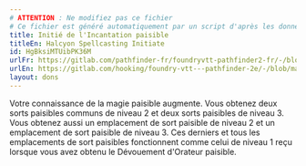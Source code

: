 ```yaml
---
# ATTENTION : Ne modifiez pas ce fichier
# Ce fichier est généré automatiquement par un script d'après les données du module Foundry VTT officiel et de sa traduction
title: Initié de l'Incantation paisible
titleEn: Halcyon Spellcasting Initiate
id: HgBksiMTUibPK36M
urlFr: https://gitlab.com/pathfinder-fr/foundryvtt-pathfinder2-fr/-/blob/master/data/feats/HgBksiMTUibPK36M.htm
urlEn: https://gitlab.com/hooking/foundry-vtt---pathfinder-2e/-/blob/master/packs/data/feats.db/halcyon-spellcasting-initiate.json
layout: dons
---
```

Votre connaissance de la magie paisible augmente. Vous obtenez deux sorts paisibles communs de niveau 2 et deux sorts paisibles de niveau 3. Vous obtenez aussi un emplacement de sort paisible de niveau 2 et un emplacement de sort paisible de niveau 3. Ces derniers et tous les emplacements de sort paisibles fonctionnent comme celui de niveau 1 reçu lorsque vous avez obtenu le Dévouement d'Orateur paisible.

